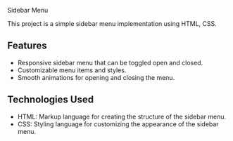 Sidebar Menu

This project is a simple sidebar menu implementation using HTML, CSS.

## Features

- Responsive sidebar menu that can be toggled open and closed.
- Customizable menu items and styles.
- Smooth animations for opening and closing the menu.

## Technologies Used

- HTML: Markup language for creating the structure of the sidebar menu.
- CSS: Styling language for customizing the appearance of the sidebar menu.


